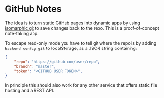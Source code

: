 # GitHub Notes

The idea is to turn static GitHub pages into dynamic apps by using [isomarphic git](https://www.npmjs.com/package/isomorphic-git) to save changes back to the repo. This is a proof-of-concept note-taking app.

To escape read-only mode you have to tell git where the repo is by adding `backend-config-git` to localStorage, as a JSON string containing:
```json
{
	"repo": "https://github.com/user/repo",
	"branch": "master",
	"token": "<GITHUB USER TOKEN>",
}
```

In principle this should also work for any other service that offers static file hosting and a REST API.
